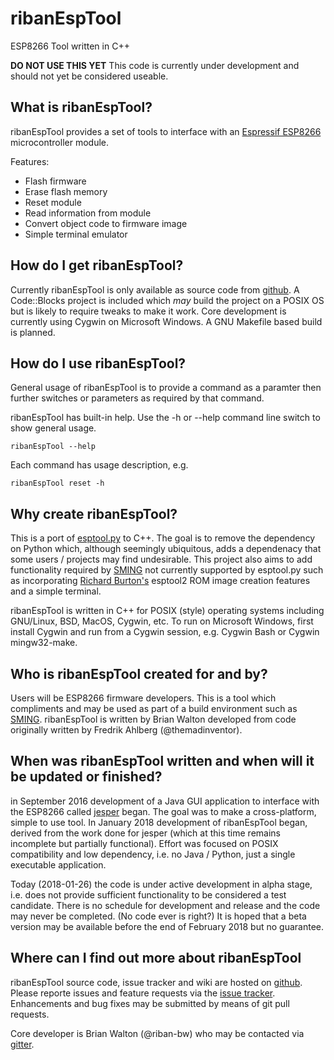 # ribanEspTool
ESP8266 Tool written in C++

**DO NOT USE THIS YET**
This code is currently under development and should not yet be considered useable.

## What is ribanEspTool?
ribanEspTool provides a set of tools to interface with an [Espressif ESP8266](https://www.espressif.com/en/products/hardware/esp8266ex/overview) microcontroller module.

Features:
* Flash firmware
* Erase flash memory
* Reset module
* Read information from module
* Convert object code to firmware image
* Simple terminal emulator

## How do I get ribanEspTool?
Currently ribanEspTool is only available as source code from [github](https://github.com/riban-bw/ribanEspTool). A Code::Blocks project is included which *may* build the project on a POSIX OS but is likely to require tweaks to make it work. Core development is currently using Cygwin on Microsoft Windows. A GNU Makefile based build is planned.

## How do I use ribanEspTool?
General usage of ribanEspTool is to provide a command as a paramter then further switches or parameters as required by that command.

ribanEspTool has built-in help. Use the -h or --help command line switch to show general usage.

`ribanEspTool --help`

Each command has usage description, e.g.

`ribanEspTool reset -h`

## Why create ribanEspTool?
This is a port of [esptool.py](https://github.com/espressif/esptool) to C++. The goal is to remove the dependency on Python which, although seemingly ubiquitous, adds a dependenacy that some users / projects may find undesirable. This project also aims to add functionality required by [SMING](https://github.com/SmingHub/Sming) not currently supported by esptool.py such as incorporating [Richard Burton's](http://richard.burtons.org/) esptool2 ROM image creation features and a simple terminal.

ribanEspTool is written in C++ for POSIX (style) operating systems including GNU/Linux, BSD, MacOS, Cygwin, etc. To run on Microsoft Windows, first install Cygwin and run from a Cygwin session, e.g. Cygwin Bash or Cygwin mingw32-make.

## Who is ribanEspTool created for and by?
Users will be ESP8266 firmware developers. This is a tool which compliments and may be used as part of a build environment such as [SMING](https://github.com/SmingHub/Sming).
ribanEspTool is written by Brian Walton developed from code originally written by Fredrik Ahlberg (@themadinventor).

## When was ribanEspTool written and when will it be updated or finished?
in September 2016 development of a Java GUI application to interface with the ESP8266 called [jesper](https://github.com/riban-bw/jesper/commits/master) began. The goal was to make a cross-platform, simple to use tool. In January 2018 development of ribanEspTool began, derived from the work done for jesper (which at this time remains incomplete but partially functional). Effort was focused on POSIX compatibility and low dependency, i.e. no Java / Python, just a single executable application.

Today (2018-01-26) the code is under active development in alpha stage, i.e. does not provide sufficient functionality to be considered a test candidate. There is no schedule for development and release and the code may never be completed. (No code ever is right?) It is hoped that a beta version may be available before the end of February 2018 but no guarantee.

## Where can I find out more about ribanEspTool
ribanEspTool source code, issue tracker and wiki are hosted on [github](https://github.com/riban-bw/ribanEspTool). Please reporte issues and feature requests via the [issue tracker](https://github.com/riban-bw/ribanEspTool/issues). Enhancements and bug fixes may be submitted by means of git pull requests.

Core developer is Brian Walton (@riban-bw) who may be contacted via [gitter](https://gitter.im/).
